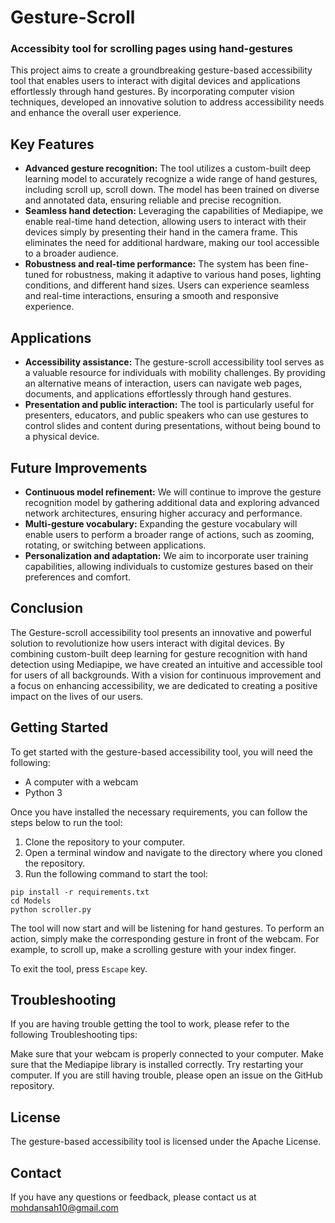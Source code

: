 # Gesture-Scroll

### Accessibity tool for scrolling pages using hand-gestures

This project aims to create a groundbreaking gesture-based accessibility tool that enables users to interact with digital devices and applications effortlessly through hand gestures. By incorporating computer vision techniques, developed an innovative solution to address accessibility needs and enhance the overall user experience.

## Key Features

* **Advanced gesture recognition:** The tool utilizes a custom-built deep learning model to accurately recognize a wide range of hand gestures, including scroll up, scroll down. The model has been trained on diverse and annotated data, ensuring reliable and precise recognition.
* **Seamless hand detection:** Leveraging the capabilities of Mediapipe, we enable real-time hand detection, allowing users to interact with their devices simply by presenting their hand in the camera frame. This eliminates the need for additional hardware, making our tool accessible to a broader audience.
* **Robustness and real-time performance:** The system has been fine-tuned for robustness, making it adaptive to various hand poses, lighting conditions, and different hand sizes. Users can experience seamless and real-time interactions, ensuring a smooth and responsive experience.

## Applications

* **Accessibility assistance:** The gesture-scroll accessibility tool serves as a valuable resource for individuals with mobility challenges. By providing an alternative means of interaction, users can navigate web pages, documents, and applications effortlessly through hand gestures.
* **Presentation and public interaction:** The tool is particularly useful for presenters, educators, and public speakers who can use gestures to control slides and content during presentations, without being bound to a physical device.

## Future Improvements

* **Continuous model refinement:** We will continue to improve the gesture recognition model by gathering additional data and exploring advanced network architectures, ensuring higher accuracy and performance.
* **Multi-gesture vocabulary:** Expanding the gesture vocabulary will enable users to perform a broader range of actions, such as zooming, rotating, or switching between applications.
* **Personalization and adaptation:** We aim to incorporate user training capabilities, allowing individuals to customize gestures based on their preferences and comfort.

## Conclusion

The Gesture-scroll accessibility tool presents an innovative and powerful solution to revolutionize how users interact with digital devices. By combining custom-built deep learning for gesture recognition with hand detection using Mediapipe, we have created an intuitive and accessible tool for users of all backgrounds. With a vision for continuous improvement and a focus on enhancing accessibility, we are dedicated to creating a positive impact on the lives of our users.

## Getting Started

To get started with the gesture-based accessibility tool, you will need the following:

* A computer with a webcam
* Python 3

Once you have installed the necessary requirements, you can follow the steps below to run the tool:

1. Clone the repository to your computer.
2. Open a terminal window and navigate to the directory where you cloned the repository.
3. Run the following command to start the tool:
```
pip install -r requirements.txt
cd Models
python scroller.py
```

The tool will now start and will be listening for hand gestures. To perform an action, simply make the corresponding gesture in front of the webcam. For example, to scroll up, make a scrolling gesture with your index finger.

To exit the tool, press `Escape` key.

## Troubleshooting
If you are having trouble getting the tool to work, please refer to the following 
Troubleshooting tips:

Make sure that your webcam is properly connected to your computer.
Make sure that the Mediapipe library is installed correctly.
Try restarting your computer.
If you are still having trouble, please open an issue on the GitHub repository.

## License
The gesture-based accessibility tool is licensed under the Apache License.

## Contact
If you have any questions or feedback, please contact us at mohdansah10@gmail.com

